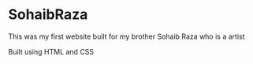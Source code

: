 # SohaibRaza
This was my first website built for my brother Sohaib Raza who is a artist

Built using HTML and CSS
